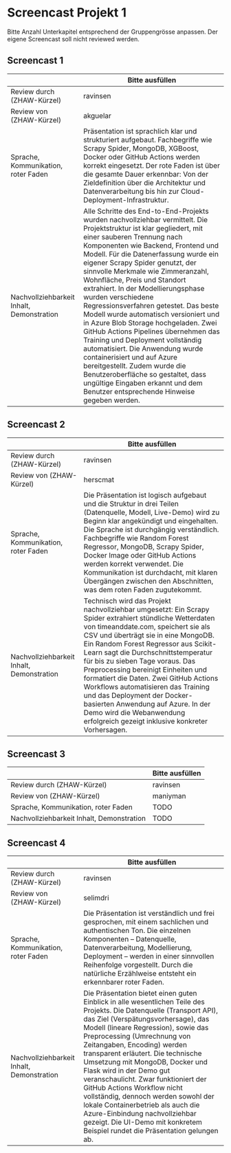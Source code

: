 ﻿# Screencast Projekt 1

Bitte Anzahl Unterkapitel entsprechend der Gruppengrösse anpassen. Der eigene Screencast soll nicht reviewed werden.

## Screencast 1

|       | Bitte ausfüllen |
|-------|-----------------|
| Review durch (ZHAW-Kürzel) | ravinsen |
| Review von (ZHAW-Kürzel) | akguelar |
| Sprache, Kommunikation, roter Faden | Präsentation ist sprachlich klar und strukturiert aufgebaut. Fachbegriffe wie Scrapy Spider, MongoDB, XGBoost, Docker oder GitHub Actions werden korrekt eingesetzt. Der rote Faden ist über die gesamte Dauer erkennbar: Von der Zieldefinition über die Architektur und Datenverarbeitung bis hin zur Cloud-Deployment-Infrastruktur. |
| Nachvollziehbarkeit Inhalt, Demonstration | Alle Schritte des End-to-End-Projekts wurden nachvollziehbar vermittelt. Die Projektstruktur ist klar gegliedert, mit einer sauberen Trennung nach Komponenten wie Backend, Frontend und Modell. Für die Datenerfassung wurde ein eigener Scrapy Spider genutzt, der sinnvolle Merkmale wie Zimmeranzahl, Wohnfläche, Preis und Standort extrahiert. In der Modellierungsphase wurden verschiedene Regressionsverfahren getestet. Das beste Modell wurde automatisch versioniert und in Azure Blob Storage hochgeladen. Zwei GitHub Actions Pipelines übernehmen das Training und Deployment vollständig automatisiert. Die Anwendung wurde containerisiert und auf Azure bereitgestellt. Zudem wurde die Benutzeroberfläche so gestaltet, dass ungültige Eingaben erkannt und dem Benutzer entsprechende Hinweise gegeben werden. |

## Screencast 2

|       | Bitte ausfüllen |
|-------|-----------------|
| Review durch (ZHAW-Kürzel) | ravinsen |
| Review von (ZHAW-Kürzel) | herscmat |
| Sprache, Kommunikation, roter Faden | Die Präsentation ist logisch aufgebaut und die Struktur in drei Teilen (Datenquelle, Modell, Live-Demo) wird zu Beginn klar angekündigt und eingehalten. Die Sprache ist durchgängig verständlich. Fachbegriffe wie Random Forest Regressor, MongoDB, Scrapy Spider, Docker Image oder GitHub Actions werden korrekt verwendet. Die Kommunikation ist durchdacht, mit klaren Übergängen zwischen den Abschnitten, was dem roten Faden zugutekommt. |
| Nachvollziehbarkeit Inhalt, Demonstration | Technisch wird das Projekt nachvollziehbar umgesetzt: Ein Scrapy Spider extrahiert stündliche Wetterdaten von timeanddate.com, speichert sie als CSV und überträgt sie in eine MongoDB. Ein Random Forest Regressor aus Scikit-Learn sagt die Durchschnittstemperatur für bis zu sieben Tage voraus. Das Preprocessing bereinigt Einheiten und formatiert die Daten. Zwei GitHub Actions Workflows automatisieren das Training und das Deployment der Docker-basierten Anwendung auf Azure. In der Demo wird die Webanwendung erfolgreich gezeigt inklusive konkreter Vorhersagen. |

## Screencast 3

|       | Bitte ausfüllen |
|-------|-----------------|
| Review durch (ZHAW-Kürzel) | ravinsen |
| Review von (ZHAW-Kürzel) | maniyman |
| Sprache, Kommunikation, roter Faden | TODO |
| Nachvollziehbarkeit Inhalt, Demonstration | TODO |

## Screencast 4

|       | Bitte ausfüllen |
|-------|-----------------|
| Review durch (ZHAW-Kürzel) | ravinsen |
| Review von (ZHAW-Kürzel) | selimdri |
| Sprache, Kommunikation, roter Faden | Die Präsentation ist verständlich und frei gesprochen, mit einem sachlichen und authentischen Ton. Die einzelnen Komponenten – Datenquelle, Datenverarbeitung, Modellierung, Deployment – werden in einer sinnvollen Reihenfolge vorgestellt. Durch die natürliche Erzählweise entsteht ein erkennbarer roter Faden. |
| Nachvollziehbarkeit Inhalt, Demonstration | Die Präsentation bietet einen guten Einblick in alle wesentlichen Teile des Projekts. Die Datenquelle (Transport API), das Ziel (Verspätungsvorhersage), das Modell (lineare Regression), sowie das Preprocessing (Umrechnung von Zeitangaben, Encoding) werden transparent erläutert. Die technische Umsetzung mit MongoDB, Docker und Flask wird in der Demo gut veranschaulicht. Zwar funktioniert der GitHub Actions Workflow nicht vollständig, dennoch werden sowohl der lokale Containerbetrieb als auch die Azure-Einbindung nachvollziehbar gezeigt. Die UI-Demo mit konkretem Beispiel rundet die Präsentation gelungen ab. |
